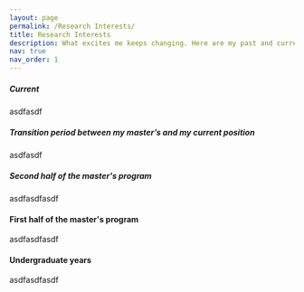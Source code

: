 ```yaml
---
layout: page
permalink: /Research Interests/
title: Research Interests
description: What excites me keeps changing. Here are my past and current curiosities.
nav: true
nav_order: 1
---
```


##### Current
asdfasdf

##### Transition period between my master’s and my current position
asdfasdf

##### Second half of the master's program
asdfasdfasdf

#### First half of the master's program
asdfasdfasdf

#### Undergraduate years
asdfasdfasdf
